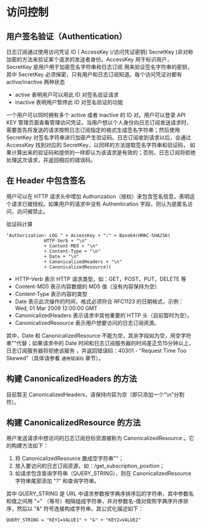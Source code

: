# 访问控制

## 用户签名验证（Authentication）

日志订阅通过使用访问凭证 ID ( AccessKey )/访问凭证密钥( SecretKey )非对称加密的方法来验证某个请求的发送者身份。AccessKey 用于标识用户，SecretKey 是用户用于加密签名字符串和日志订阅 用来验证签名字符串的密钥，其中 SecretKey 必须保密，只有用户和日志订阅知道。每个访问凭证对都有 active/inactive 两种状态

* active 表明用户可以用此 ID 对签名验证请求
* inactive 表明用户暂停此 ID 对签名验证的功能

一个用户可以同时拥有多个 active 或者 inactive 的 ID 对。用户可以登录 API KEY 管理页面查看管理访问凭证。当用户想以个人身份向日志订阅发送请求时，需要首先将发送的请求按照日志订阅指定的格式生成签名字符串；然后使用 SecretKey 对签名字符串进行加密产生验证码。日志订阅收到请求以后，会通过 AccessKey 找到对应的 SecretKey，以同样的方法提取签名字符串和验证码， 如果计算出来的验证码和提供的一样即认为该请求是有效的；否则，日志订阅将拒绝处理这次请求，并返回相应的错误码。

## 在 Header 中包含签名

用户可以在 HTTP 请求头中增加 Authorization（授权）来包含签名信息，表明这个请求已被授权。如果用户的请求中没有 Authentication 字段，则认为是匿名访问，访问被禁止。

验证码计算

    "Authorization: LOG " + AccessKey + ":" + Base64(HMAC-SHA256(
                  HTTP-Verb + "\n"  
                  + Content-MD5 + "\n"  
                  + Content-Type + "\n"  
                  + Date + "\n"  
                  + CanonicalizedHeaders + "\n"  
                  + CanonicalizedResource))

* HTTP-Verb 表示 HTTP 请求类型，如：GET，POST，PUT，DELETE 等
* Content-MD5 表示内容数据的 MD5 值（没有内容保持为空）
* Content-Type 表示内容的类型
* Date 表示此次操作的时间，格式必须符合 RFC1123 的日期格式，示例：Wed, 01 Mar 2009 12:00:00 GMT
* CanonicalizedHeaders 表示请求中其他重要的 HTTP 头（目前暂时为空）。
* CanonicalizedResource 表示用户想要访问的日志订阅资源。

其中，Date 和 CanonicalizedResource 不能为空，其余字段如为空，用空字符串""代替；如果请求中的 Date 时间和日志订阅服务器的时间差正负15分钟以上，日志订阅服务器将拒绝该服务 ，并返回错误码：40301 - "Request Time Too Skewed"（具体请参看 `通用错误码` 章节）。

## 构建 CanonicalizedHeaders 的方法

目前暂无 CanonicalizedHeaders，请保持内容为空（即只添加一个"\n"分割符）。

## 构建 CanonicalizedResource 的方法

用户发送请求中想访问的日志订阅目标资源被称为 CanonicalizedResource 。它的构建方法如下：

1. 将 CanonicalizedResource 置成空字符串""；
2. 放入要访问的日志订阅资源，如：/get_subscription_position；
3. 如请求包含查询字符串（QUERY_STRING），则在 CanonicalizedResource 字符串尾部添加 "?" 和查询字符串。

其中 QUERY_STRING 是 URL 中请求参数按字典序排序后的字符串，其中参数名和值之间用 "=" （等号）相隔组成字符串，并对参数名-值对按照字典序升序排序，然后以 "&" 符号连接构成字符串。其公式化描述如下：

    QUERY_STRING = "KEY1=VALUE1" + "&" + "KEY2=VALUE2"